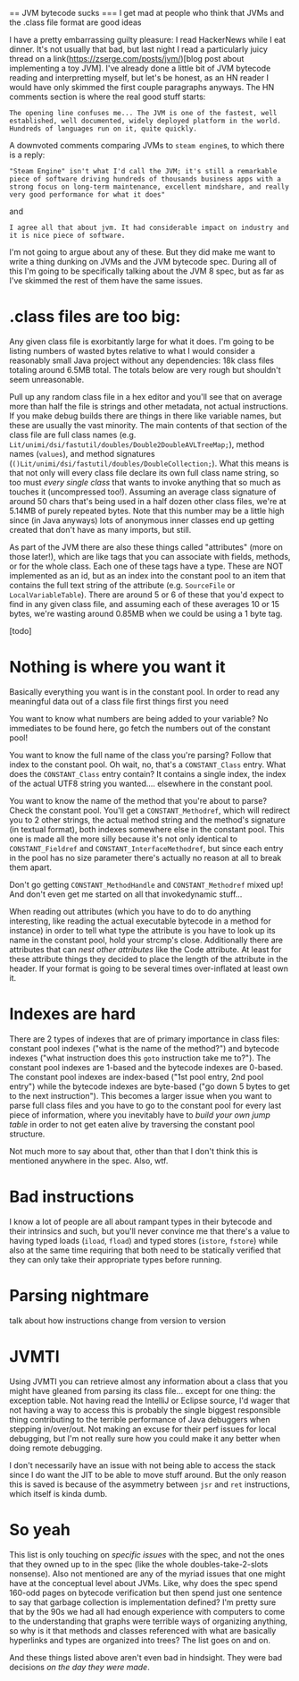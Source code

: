 == JVM bytecode sucks
=== I get mad at people who think that JVMs and the .class file format are good ideas

I have a pretty embarrassing guilty pleasure: I read HackerNews while I eat dinner. It's not usually that bad, but last night I read a particularly juicy thread on a link(https://zserge.com/posts/jvm/)[blog post about implementing a toy JVM]. I've already done a little bit of JVM bytecode reading and interpretting myself, but let's be honest, as an HN reader I would have only skimmed the first couple paragraphs anyways. The HN comments section is where the real good stuff starts:

```
The opening line confuses me... The JVM is one of the fastest, well established, well documented, widely deployed platform in the world. Hundreds of languages run on it, quite quickly.
```

A downvoted comments comparing JVMs to `steam engine`s, to which there is a reply:

```
"Steam Engine" isn't what I'd call the JVM; it's still a remarkable piece of software driving hundreds of thousands business apps with a strong focus on long-term maintenance, excellent mindshare, and really very good performance for what it does"
```

and

```
I agree all that about jvm. It had considerable impact on industry and it is nice piece of software.
```

I'm not going to argue about any of these. But they did make me want to write a thing dunking on JVMs and the JVM bytecode spec. During all of this I'm going to be specifically talking about the JVM 8 spec, but as far as I've skimmed the rest of them have the same issues.

# .class files are too big:

Any given class file is exorbitantly large for what it does. I'm going to be listing numbers of wasted bytes relative to what I would consider a reasonably small Java project without any dependencies: 18k class files totaling around 6.5MB total. The totals below are very rough but shouldn't seem unreasonable.

Pull up any random class file in a hex editor and you'll see that on average more than half the file is strings and other metadata, not actual instructions. If you make debug builds there are things in there like variable names, but these are usually the vast minority. The main contents of that section of the class file are full class names (e.g. `Lit/unimi/dsi/fastutil/doubles/Double2DoubleAVLTreeMap;`), method names (`values`), and method signatures (`()Lit/unimi/dsi/fastutil/doubles/DoubleCollection;`). What this means is that not only will every class file declare its own full class name string, so too must *every single class* that wants to invoke anything that so much as touches it (uncompressed too!). Assuming an average class signature of around 50 chars that's being used in a half dozen other class files, we're at 5.14MB of purely repeated bytes. Note that this number may be a little high since (in Java anyways) lots of anonymous inner classes end up getting created that don't have as many imports, but still.

As part of the JVM there are also these things called "attributes" (more on those later!), which are like tags that you can associate with fields, methods, or for the whole class. Each one of these tags have a type. These are NOT implemented as an id, but as an index into the constant pool to an item that contains the full text string of the attribute (e.g. `SourceFile` or `LocalVariableTable`). There are around 5 or 6 of these that you'd expect to find in any given class file, and assuming each of these averages 10 or 15 bytes, we're wasting around 0.85MB when we could be using a 1 byte tag.

[todo]

# Nothing is where you want it

Basically everything you want is in the constant pool. In order to read any meaningful data out of a class file first things first you need 

You want to know what numbers are being added to your variable? No immediates to be found here, go fetch the numbers out of the constant pool!

You want to know the full name of the class you're parsing? Follow that index to the constant pool. Oh wait, no, that's a `CONSTANT_Class` entry. What does the `CONSTANT_Class` entry contain? It contains a single index, the index of the actual UTF8 string you wanted.... elsewhere in the constant pool.

You want to know the name of the method that you're about to parse? Check the constant pool. You'll get a `CONSTANT_Methodref`, which will redirect you to 2 other strings, the actual method string and the method's signature (in textual format), both indexes somewhere else in the constant pool. This one is made all the more silly because it's not only identical to `CONSTANT_Fieldref` and `CONSTANT_InterfaceMethodref`, but since each entry in the pool has no size parameter there's actually no reason at all to break them apart.

Don't go getting `CONSTANT_MethodHandle` and `CONSTANT_Methodref` mixed up! And don't even get me started on all that invokedynamic stuff...

When reading out attributes (which you have to do to do anything interesting, like reading the actual executable bytecode in a method for instance) in order to tell what type the attribute is you have to look up its name in the constant pool, hold your strcmp's close. Additionally there are attributes that can *nest other attributes* like the Code attribute. At least for these attribute things they decided to place the length of the attribute in the header. If your format is going to be several times over-inflated at least own it.

# Indexes are hard

There are 2 types of indexes that are of primary importance in class files: constant pool indexes ("what is the name of the method?") and bytecode indexes ("what instruction does this `goto` instruction take me to?"). The constant pool indexes are 1-based and the bytecode indexes are 0-based. The constant pool indexes are index-based ("1st pool entry, 2nd pool entry") while the bytecode indexes are byte-based ("go down 5 bytes to get to the next instruction"). This becomes a larger issue when you want to parse full class files and you have to go to the constant pool for every last piece of information, where you inevitably have to *build your own jump table* in order to not get eaten alive by traversing the constant pool structure.

Not much more to say about that, other than that I don't think this is mentioned anywhere in the spec. Also, wtf.

# Bad instructions

I know a lot of people are all about rampant types in their bytecode and their intrinsics and such, but you'll never convince me that there's a value to having typed loads (`iload`, `fload`) and typed stores (`istore`, `fstore`) while also at the same time requiring that both need to be statically verified that they can only take their appropriate types before running.

# Parsing nightmare

talk about how instructions change from version to version

# JVMTI

Using JVMTI you can retrieve almost any information about a class that you might have gleaned from parsing its class file... except for one thing: the exception table. Not having read the IntelliJ or Eclipse source, I'd wager that not having a way to access this is probably the single biggest responsible thing contributing to the terrible performance of Java debuggers when stepping in/over/out. Not making an excuse for their perf issues for local debugging, but I'm not really sure how you could make it any better when doing remote debugging.

I don't necessarily have an issue with not being able to access the stack since I do want the JIT to be able to move stuff around. But the only reason this is saved is because of the asymmetry between `jsr` and `ret` instructions, which itself is kinda dumb.

# So yeah

This list is only touching on *specific issues* with the spec, and not the ones that they owned up to in the spec (like the whole doubles-take-2-slots nonsense). Also not mentioned are any of the myriad issues that one might have at the conceptual level about JVMs. Like, why does the spec spend 160-odd pages on bytecode verification but then spend just one sentence to say that garbage collection is implementation defined? I'm pretty sure that by the 90s we had all had enough experience with computers to come to the understanding that graphs were terrible ways of organizing anything, so why is it that methods and classes referenced with what are basically hyperlinks and types are organized into trees? The list goes on and on.

And these things listed above aren't even bad in hindsight. They were bad decisions *on the day they were made*.